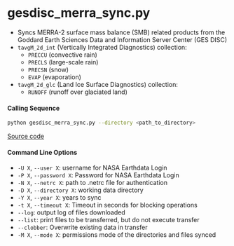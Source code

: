 gesdisc_merra_sync.py
=====================

- Syncs MERRA-2 surface mass balance (SMB) related products from the Goddard Earth Sciences Data and Information Server Center (GES DISC)
- `tavgM_2d_int` (Vertically Integrated Diagnostics) collection:
    * `PRECCU` (convective rain)
    * `PRECLS` (large-scale rain)
    * `PRECSN` (snow)
    * `EVAP` (evaporation)
- `tavgM_2d_glc` (Land Ice Surface Diagnostics) collection:
    * `RUNOFF` (runoff over glaciated land)

#### Calling Sequence
```bash
python gesdisc_merra_sync.py --directory <path_to_directory>
```
[Source code](https://github.com/tsutterley/model-harmonics/blob/main/SMB/gesdisc_merra_sync.py)

#### Command Line Options
- `-U X`, `--user X`: username for NASA Earthdata Login
- `-P X`, `--password X`: Password for NASA Earthdata Login
- `-N X`, `--netrc X`: path to .netrc file for authentication
- `-D X`, `--directory X`: working data directory
- `-Y X`, `--year X`: years to sync
- `-t X`, `--timeout X`: Timeout in seconds for blocking operations
- `--log`: output log of files downloaded
- `--list`: print files to be transferred, but do not execute transfer
- `--clobber`: Overwrite existing data in transfer
- `-M X`, `--mode X`: permissions mode of the directories and files synced
